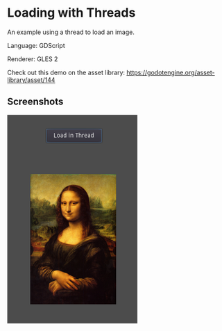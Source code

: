 # Loading with Threads

An example using a thread to load an image.

Language: GDScript

Renderer: GLES 2

Check out this demo on the asset library: https://godotengine.org/asset-library/asset/144

## Screenshots

![Screenshot](screenshots/load_in_thread.png)
